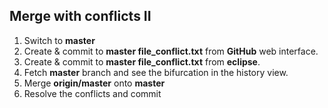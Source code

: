 ## Merge with conflicts II
1. Switch to **master**
2. Create & commit to **master file_conflict.txt** from **GitHub** web interface.
3. Create & commit to **master file_conflict.txt** from **eclipse**.
4. Fetch **master** branch and see the bifurcation in the history view.
5. Merge **origin/master** onto **master**
6. Resolve the conflicts and commit
